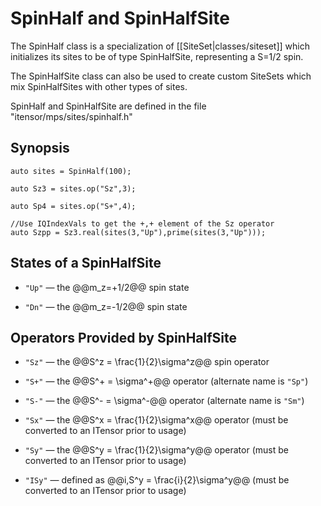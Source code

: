 # SpinHalf and SpinHalfSite

The SpinHalf class is a specialization of [[SiteSet|classes/siteset]] which initializes
its sites to be of type SpinHalfSite, representing a S=1/2 spin.

The SpinHalfSite class can also be used to create custom SiteSets which mix SpinHalfSites 
with other types of sites.

SpinHalf and SpinHalfSite are defined in the file "itensor/mps/sites/spinhalf.h"

## Synopsis

    auto sites = SpinHalf(100);

    auto Sz3 = sites.op("Sz",3);

    auto Sp4 = sites.op("S+",4);

    //Use IQIndexVals to get the +,+ element of the Sz operator
    auto Szpp = Sz3.real(sites(3,"Up"),prime(sites(3,"Up")));


## States of a SpinHalfSite

* `"Up"` &mdash; the @@m\_z=+1/2@@ spin state

* `"Dn"` &mdash; the @@m\_z=-1/2@@ spin state

## Operators Provided by SpinHalfSite

* `"Sz"` &mdash; the @@S^z = \frac{1}{2}\sigma^z@@ spin operator 

* `"S+"` &mdash; the @@S^+ = \sigma^+@@ operator (alternate name is `"Sp"`)

* `"S-"` &mdash; the @@S^- = \sigma^-@@ operator (alternate name is `"Sm"`)

* `"Sx"` &mdash; the @@S^x = \frac{1}{2}\sigma^x@@ operator (must be converted to an ITensor prior to usage)

* `"Sy"` &mdash; the @@S^y = \frac{1}{2}\sigma^y@@ operator (must be converted to an ITensor prior to usage)

* `"ISy"` &mdash; defined as @@i\,S^y = \frac{i}{2}\sigma^y@@ (must be converted to an ITensor prior to usage)



